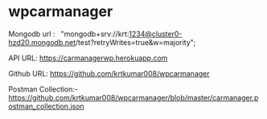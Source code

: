 # wpcarmanager


Mongodb url :   "mongodb+srv://krt:1234@cluster0-hzd20.mongodb.net/test?retryWrites=true&w=majority";

API URL: https://carmanagerwp.herokuapp.com

Github URL: https://github.com/krtkumar008/wpcarmanager

Postman Collection:- https://github.com/krtkumar008/wpcarmanager/blob/master/carmanager.postman_collection.json
